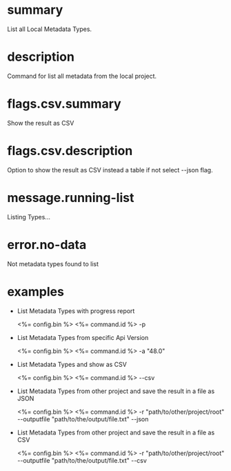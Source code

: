 # summary

List all Local Metadata Types.

# description

Command for list all metadata from the local project.

# flags.csv.summary

Show the result as CSV

# flags.csv.description

Option to show the result as CSV instead a table if not select --json flag.

# message.running-list

Listing Types...

# error.no-data

Not metadata types found to list

# examples

- List Metadata Types with progress report

  <%= config.bin %> <%= command.id %> -p

- List Metadata Types from specific Api Version

  <%= config.bin %> <%= command.id %> -a "48.0"

- List Metadata Types and show as CSV

  <%= config.bin %> <%= command.id %> --csv

- List Metadata Types from other project and save the result in a file as JSON

  <%= config.bin %> <%= command.id %> -r "path/to/other/project/root" --outputfile "path/to/the/output/file.txt" --json

- List Metadata Types from other project and save the result in a file as CSV

  <%= config.bin %> <%= command.id %> -r "path/to/other/project/root" --outputfile "path/to/the/output/file.txt" --csv
